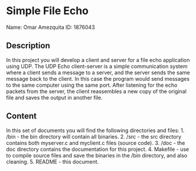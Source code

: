 # Simple File Echo
Name: Omar Amezquita
ID: 1876043

## Description
In this project you will develop a client and server for a file echo application using UDP. The UDP Echo client-server is a simple communication system where a client sends a message to a server, and the server sends the same message back to the client. In this case the program would send messages to the same computer using the same port. After listening for the echo packets from the server, the client reassembles a new copy of the original file and saves the output in another file.

## Content
In this set of documents you will find the following directories and files:
    1. /bin - the bin directory will contain all binaries.
    2. /src - the src directory contains both myserver.c and myclient.c files (source code).
    3. /doc - the doc directory contains the documentation for this project.
    4. Makefile - use to compile source files and save the binaries in the /bin directory, and also cleaning.
    5. README - this document.
